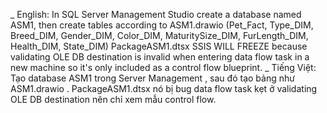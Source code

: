 _ English:
  In SQL Server Management Studio create a database named ASM1, then create tables according to ASM1.drawio (Pet_Fact, Type_DIM, Breed_DIM, Gender_DIM, Color_DIM, MaturitySize_DIM, FurLength_DIM, Health_DIM, State_DIM)
PackageASM1.dtsx SSIS WILL FREEZE because validating OLE DB destination is invalid when entering data flow task in a new machine so it's only included as a control flow blueprint.
_ Tiếng Việt:
  Tạo database ASM1 trong Server Management , sau đó tạo bảng như ASM1.drawio . PackageASM1.dtsx nó bị bug data flow task kẹt ở validating OLE DB destination nên chỉ xem mẫu control flow.
